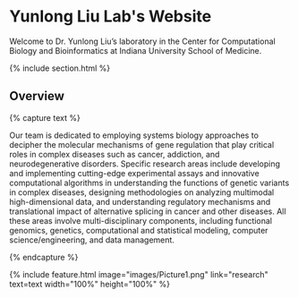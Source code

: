 ---
---

# Yunlong Liu Lab's Website

Welcome to Dr. Yunlong Liu’s laboratory in the Center for Computational Biology and Bioinformatics at Indiana University School of Medicine.

{% include section.html %}

## Overview

{% capture text %}

 Our team is dedicated to employing systems biology approaches to decipher the molecular mechanisms of gene regulation that play critical roles in complex diseases such as cancer, addiction, and neurodegenerative disorders. Specific research areas include developing and implementing cutting-edge experimental assays and innovative computational algorithms in understanding the functions of genetic variants in complex diseases, designing methodologies on analyzing multimodal high-dimensional data, and understanding regulatory mechanisms and translational impact of alternative splicing in cancer and other diseases. All these areas involve multi-disciplinary components, including functional genomics, genetics, computational and statistical modeling, computer science/engineering, and data management.

{% endcapture %}

{%
  include feature.html
  image="images/Picture1.png"
  link="research"
  text=text
  width="100%"
  height="100%"
%}